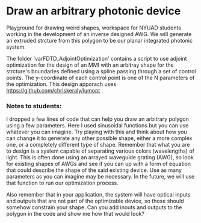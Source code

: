 # Draw an arbitrary photonic device
Playground for drawing weird shapes, workspace for NYUAD students working in the development of an inverse designed AWG. We will generate an extruded strcture from this polygon to be our planar integrated photonic system.

The folder 'varFDTD_AdjointOptimization' contains a script to use adjoint optimization for the design of an MMI with an arbitray shape for the strcture's boundaries defined using a spline passing through a set of control points. The y-coordinate of each control point is one of the N parameters of the optimization. This design apporach uses https://github.com/chriskeraly/lumopt .

### Notes to students:
I dropped a few lines of code that can help you draw an arbitrary polygon using a few parameters. Here I used sinusoidal functions but you can use whatever you can imagine. Try playing with this and think about how you can change it to generate any other possible shape, either a more complex one, or a completely different type of shape. Remember that what you are to design is a system capable of separating various colors (wavelengths) of light. This is often done using an arrayed waveguide grating (AWG), so look for existing shapes of AWGs and see if you can up with a form of equation that could describe the shape of the said existing device. Use as many parameters as you can imagine may be necessary. In the future, we will use that function to run our optimization process.

Also remember that in your application, the system will have optical inputs and outputs that are not part of the optimizable device, so those should somehow constrain your shape. Can you add inouts and outputs to the polygon in the code and show me how that would look?


